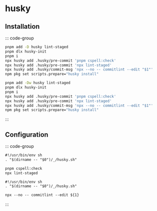 # husky

## Installation

::: code-group

```bash [Single Repo]
pnpm add -D husky lint-staged
pnpm dlx husky-init
pnpm i
npx husky add .husky/pre-commit 'pnpm cspell:check'
npx husky add .husky/pre-commit 'npx lint-staged'
npx husky add .husky/commit-msg 'npx --no -- commitlint --edit "$1"'
npm pkg set scripts.prepare="husky install"
```

```bash [Monorepo]
pnpm add -Dw husky lint-staged
pnpm dlx husky-init
pnpm i
npx husky add .husky/pre-commit 'pnpm cspell:check'
npx husky add .husky/pre-commit 'npx lint-staged'
npx husky add .husky/commit-msg 'npx --no -- commitlint --edit "$1"'
npm pkg set scripts.prepare="husky install"
```

:::

## Configuration

::: code-group

```txt [pre-commit]
#!/usr/bin/env sh
. "$(dirname -- "$0")/_/husky.sh"

pnpm cspell:check
npx lint-staged
```

```txt [commit-msg]
#!/usr/bin/env sh
. "$(dirname -- "$0")/_/husky.sh"

npx --no -- commitlint --edit ${1}
```

:::
